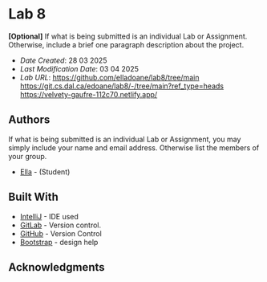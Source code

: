 # Lab 8

**[Optional]** If what is being submitted is an individual Lab or Assignment. Otherwise, include a brief one paragraph description about the project.

* *Date Created*: 28 03 2025
* *Last Modification Date*: 03 04 2025
* *Lab URL*: https://github.com/elladoane/lab8/tree/main
https://git.cs.dal.ca/edoane/lab8/-/tree/main?ref_type=heads
https://velvety-gaufre-112c70.netlify.app/




## Authors

If what is being submitted is an individual Lab or Assignment, you may simply include your name and email address. Otherwise list the members of your group.

* [Ella](el675125@dal.ca) - (Student)



## Built With

<!--- Provide a list of the frameworks used to build this application, your list should include the name of the framework used, the url where the framework is available for download and what the framework was used for, see the example below --->

* [IntelliJ](https://www.jetbrains.com/idea/) - IDE used
* [GitLab](https://git.cs.dal.ca/edoane) - Version control.
* [GitHub](https://github.com/elladoane/lab6) - Version Control
* [Bootstrap](https://getbootstrap.com/) - design help

## Acknowledgments

